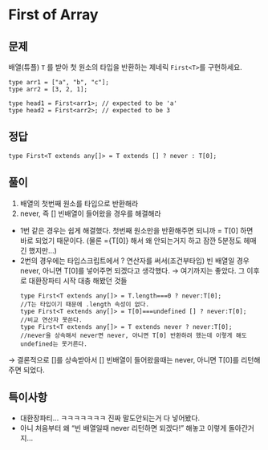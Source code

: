 # First of Array

## 문제

배열(튜플) `T` 를 받아 첫 원소의 타입을 반환하는 제네릭 `First<T>`를 구현하세요.

```tsx
type arr1 = ["a", "b", "c"];
type arr2 = [3, 2, 1];

type head1 = First<arr1>; // expected to be 'a'
type head2 = First<arr2>; // expected to be 3
```

## 정답

```tsx
type First<T extends any[]> = T extends [] ? never : T[0];
```

## 풀이

1. 배열의 첫번째 원소를 타입으로 반환해라
2. never, 즉 [] 빈배열이 들어왔을 경우를 해결해라

- 1번 같은 경우는 쉽게 해결했다. 첫번째 원소만을 반환해주면 되니까
  = T[0] 하면 바로 되었기 때문이다.
  (물론 ={T[0]} 해서 왜 안되는거지 하고 잠깐 5분정도 헤매긴 했지만…)
- 2번의 경우에는 타입스크립트에서 ? 연산자를 써서(조건부타입) 빈 배열일 경우 never, 아니면 T[0]를 넣어주면 되겠다고 생각했다.
  → 여기까지는 좋았다. 그 이후로 대환장파티 시작
  대충 해봤던 것들
  ```tsx
  type First<T extends any[]> = T.length===0 ? never:T[0];
  //T는 타입이기 때문에 .length 속성이 없다.
  type First<T extends any[]> = T[0]===undefined [] ? never:T[0];
  //비교 연산자 못쓴다.
  type First<T extends any[]> = T extends never ? never:T[0];
  //never을 상속해서 never면 never, 아니면 T[0] 반환하려 했는데 이렇게 해도 undefined는 못거른다.
  ```

→ 결론적으로 []를 상속받아서 [] 빈배열이 들어왔을때는 never, 아니면 T[0]를 리턴해주면 되었다.

## 특이사항

- 대환장파티… ㅋㅋㅋㅋㅋㅋㅋ 진짜 말도안되는거 다 넣어봤다.
- 아니 처음부터 왜 “빈 배열일때 never 리턴하면 되겠다!” 해놓고 이렇게 돌아간거지…
